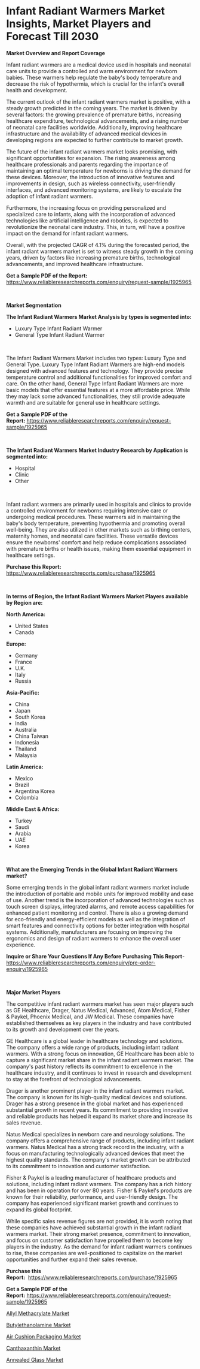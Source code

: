<p><h1>Infant Radiant Warmers Market Insights, Market Players and Forecast Till 2030</h1></p><p><strong>Market Overview and Report Coverage</strong></p>
<p><p>Infant radiant warmers are a medical device used in hospitals and neonatal care units to provide a controlled and warm environment for newborn babies. These warmers help regulate the baby's body temperature and decrease the risk of hypothermia, which is crucial for the infant's overall health and development.</p><p>The current outlook of the infant radiant warmers market is positive, with a steady growth predicted in the coming years. The market is driven by several factors: the growing prevalence of premature births, increasing healthcare expenditure, technological advancements, and a rising number of neonatal care facilities worldwide. Additionally, improving healthcare infrastructure and the availability of advanced medical devices in developing regions are expected to further contribute to market growth.</p><p>The future of the infant radiant warmers market looks promising, with significant opportunities for expansion. The rising awareness among healthcare professionals and parents regarding the importance of maintaining an optimal temperature for newborns is driving the demand for these devices. Moreover, the introduction of innovative features and improvements in design, such as wireless connectivity, user-friendly interfaces, and advanced monitoring systems, are likely to escalate the adoption of infant radiant warmers.</p><p>Furthermore, the increasing focus on providing personalized and specialized care to infants, along with the incorporation of advanced technologies like artificial intelligence and robotics, is expected to revolutionize the neonatal care industry. This, in turn, will have a positive impact on the demand for infant radiant warmers.</p><p>Overall, with the projected CAGR of 4.1% during the forecasted period, the infant radiant warmers market is set to witness steady growth in the coming years, driven by factors like increasing premature births, technological advancements, and improved healthcare infrastructure.</p></p>
<p><strong>Get a Sample PDF of the Report:</strong> <a href="https://www.reliableresearchreports.com/enquiry/request-sample/1925965">https://www.reliableresearchreports.com/enquiry/request-sample/1925965</a></p>
<p>&nbsp;</p>
<p><strong>Market Segmentation</strong></p>
<p><strong>The Infant Radiant Warmers Market Analysis by types is segmented into:</strong></p>
<p><ul><li>Luxury Type Infant Radiant Warmer</li><li>General Type Infant Radiant Warmer</li></ul></p>
<p>&nbsp;</p>
<p><p>The Infant Radiant Warmers Market includes two types: Luxury Type and General Type. Luxury Type Infant Radiant Warmers are high-end models designed with advanced features and technology. They provide precise temperature control and additional functionalities for improved comfort and care. On the other hand, General Type Infant Radiant Warmers are more basic models that offer essential features at a more affordable price. While they may lack some advanced functionalities, they still provide adequate warmth and are suitable for general use in healthcare settings.</p></p>
<p><strong>Get a Sample PDF of the Report:</strong>&nbsp;<a href="https://www.reliableresearchreports.com/enquiry/request-sample/1925965">https://www.reliableresearchreports.com/enquiry/request-sample/1925965</a></p>
<p>&nbsp;</p>
<p><strong>The Infant Radiant Warmers Market Industry Research by Application is segmented into:</strong></p>
<p><ul><li>Hospital</li><li>Clinic</li><li>Other</li></ul></p>
<p>&nbsp;</p>
<p><p>Infant radiant warmers are primarily used in hospitals and clinics to provide a controlled environment for newborns requiring intensive care or undergoing medical procedures. These warmers aid in maintaining the baby's body temperature, preventing hypothermia and promoting overall well-being. They are also utilized in other markets such as birthing centers, maternity homes, and neonatal care facilities. These versatile devices ensure the newborns' comfort and help reduce complications associated with premature births or health issues, making them essential equipment in healthcare settings.</p></p>
<p><strong>Purchase this Report:</strong>&nbsp; <a href="https://www.reliableresearchreports.com/purchase/1925965">https://www.reliableresearchreports.com/purchase/1925965</a></p>
<p>&nbsp;</p>
<p><strong>In terms of Region, the Infant Radiant Warmers Market Players available by Region are:</strong></p>
<p>
    <p> <strong> North America: </strong>
        <ul>
            <li>United States</li>
            <li>Canada</li>
        </ul>
        </p> 
    <p> <strong> Europe: </strong>
        <ul>
            <li>Germany</li>
            <li>France</li>
            <li>U.K.</li>
            <li>Italy</li>
            <li>Russia</li>
        </ul>
        </p> 
    <p> <strong> Asia-Pacific: </strong>
        <ul>
            <li>China</li>
            <li>Japan</li>
            <li>South Korea</li>
            <li>India</li>
            <li>Australia</li>
            <li>China Taiwan</li>
            <li>Indonesia</li>
            <li>Thailand</li>
            <li>Malaysia</li>
        </ul>
        </p> 
    <p> <strong> Latin America: </strong>
        <ul>
            <li>Mexico</li>
            <li>Brazil</li>
            <li>Argentina Korea</li>
            <li>Colombia</li>
        </ul>
        </p> 
    <p> <strong> Middle East & Africa: </strong>
        <ul>
            <li>Turkey</li>
            <li>Saudi</li>
            <li>Arabia</li>
            <li>UAE</li>
            <li>Korea</li>
        </ul>
    </p>
    </p>
<p>&nbsp;</p>
<p><strong>What are the Emerging Trends in the Global Infant Radiant Warmers market?</strong></p>
<p><p>Some emerging trends in the global infant radiant warmers market include the introduction of portable and mobile units for improved mobility and ease of use. Another trend is the incorporation of advanced technologies such as touch screen displays, integrated alarms, and remote access capabilities for enhanced patient monitoring and control. There is also a growing demand for eco-friendly and energy-efficient models as well as the integration of smart features and connectivity options for better integration with hospital systems. Additionally, manufacturers are focusing on improving the ergonomics and design of radiant warmers to enhance the overall user experience.</p></p>
<p><strong>Inquire or Share Your Questions If Any Before Purchasing This Report</strong>- <a href="https://www.reliableresearchreports.com/enquiry/pre-order-enquiry/1925965">https://www.reliableresearchreports.com/enquiry/pre-order-enquiry/1925965</a></p>
<p>&nbsp;</p>
<p><strong>Major Market Players</strong></p>
<p><p>The competitive infant radiant warmers market has seen major players such as GE Healthcare, Drager, Natus Medical, Advanced, Atom Medical, Fisher & Paykel, Phoenix Medical, and JW Medical. These companies have established themselves as key players in the industry and have contributed to its growth and development over the years.</p><p>GE Healthcare is a global leader in healthcare technology and solutions. The company offers a wide range of products, including infant radiant warmers. With a strong focus on innovation, GE Healthcare has been able to capture a significant market share in the infant radiant warmers market. The company's past history reflects its commitment to excellence in the healthcare industry, and it continues to invest in research and development to stay at the forefront of technological advancements.</p><p>Drager is another prominent player in the infant radiant warmers market. The company is known for its high-quality medical devices and solutions. Drager has a strong presence in the global market and has experienced substantial growth in recent years. Its commitment to providing innovative and reliable products has helped it expand its market share and increase its sales revenue.</p><p>Natus Medical specializes in newborn care and neurology solutions. The company offers a comprehensive range of products, including infant radiant warmers. Natus Medical has a strong track record in the industry, with a focus on manufacturing technologically advanced devices that meet the highest quality standards. The company's market growth can be attributed to its commitment to innovation and customer satisfaction.</p><p>Fisher & Paykel is a leading manufacturer of healthcare products and solutions, including infant radiant warmers. The company has a rich history and has been in operation for over 80 years. Fisher & Paykel's products are known for their reliability, performance, and user-friendly design. The company has experienced significant market growth and continues to expand its global footprint.</p><p>While specific sales revenue figures are not provided, it is worth noting that these companies have achieved substantial growth in the infant radiant warmers market. Their strong market presence, commitment to innovation, and focus on customer satisfaction have propelled them to become key players in the industry. As the demand for infant radiant warmers continues to rise, these companies are well-positioned to capitalize on the market opportunities and further expand their sales revenue.</p></p>
<p><strong>Purchase this Report:</strong>&nbsp;&nbsp;<a href="https://www.reliableresearchreports.com/purchase/1925965">https://www.reliableresearchreports.com/purchase/1925965</a></p>
<p></p>
<p><strong>Get a Sample PDF of the Report:</strong>&nbsp;<a href="https://www.reliableresearchreports.com/enquiry/request-sample/1925965">https://www.reliableresearchreports.com/enquiry/request-sample/1925965</a></p>
<p><p><a href="https://medium.com/@grayceyundt1913/allyl-methacrylate-market-trends-forecast-and-competitive-analysis-to-2030-58ba5f80c7c2">Allyl Methacrylate Market</a></p><p><a href="https://medium.com/@elsahermann/butylethanolamine-market-outlook-industry-overview-and-forecast-2023-to-2030-f2386a82dc20">Butylethanolamine Market</a></p><p><a href="https://medium.com/@jalenmurphy48/air-cushion-packaging-market-share-evolution-and-market-growth-trends-2023-2030-b0c8a7d02a2b">Air Cushion Packaging Market</a></p><p><a href="https://medium.com/@verladurgan/canthaxanthin-market-size-and-market-trends-complete-industry-overview-2023-to-2030-1ee392f895a8">Canthaxanthin Market</a></p><p><a href="https://medium.com/@hunterwyman1984/annealed-glass-market-size-and-market-trends-complete-industry-overview-2023-to-2030-0f27b32be489">Annealed Glass Market</a></p></p>